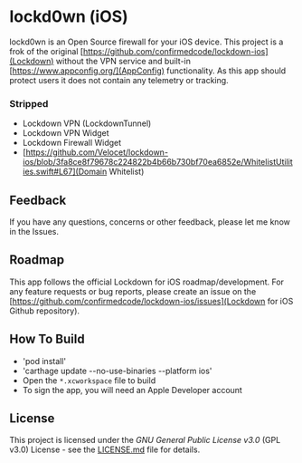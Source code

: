 # lockd0wn (iOS)

lockd0wn is an Open Source firewall for your iOS device. This project is a frok of the original [https://github.com/confirmedcode/lockdown-ios](Lockdown) without the VPN service and built-in [https://www.appconfig.org/](AppConfig) functionality. As this app should protect users it does not contain any telemetry or tracking.

### Stripped
- Lockdown VPN (LockdownTunnel)
- Lockdown VPN Widget
- Lockdown Firewall Widget
- [https://github.com/Velocet/lockdown-ios/blob/3fa8ce8f79678c224822b4b66b730bf70ea6852e/WhitelistUtilities.swift#L67](Domain Whitelist)

## Feedback

If you have any questions, concerns or other feedback, please let me know in the Issues.

## Roadmap

This app follows the official Lockdown for iOS roadmap/development. For any feature requests or bug reports, please create an issue on the [https://github.com/confirmedcode/lockdown-ios/issues](Lockdown for iOS Github repository).

## How To Build
- 'pod install'
- 'carthage update --no-use-binaries --platform ios'
- Open the ```*.xcworkspace``` file to build
- To sign the app, you will need an Apple Developer account

## License

This project is licensed under the *GNU General Public License v3.0* (GPL v3.0) License - see the [LICENSE.md](LICENSE.md) file for details.
